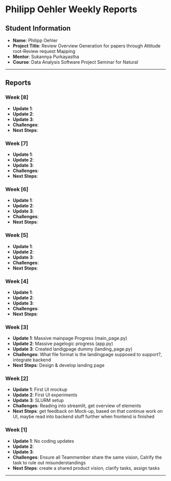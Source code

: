 # Philipp Oehler Weekly Reports

## Student Information
- **Name**: Philipp Oehler
- **Project Title**: Review Overview Generation for papers through Attitude root-Review request Mapping 
- **Mentor**: Sukannya Purkayastha
- **Course**: Data Analysis Software Project Seminar for Natural 

---

## Reports

### Week [8]

- **Update 1**: 
- **Update 2**: 
- **Update 3**: 
- **Challenges**: 
- **Next Steps**: 

### Week [7]

- **Update 1**: 
- **Update 2**: 
- **Update 3**: 
- **Challenges**: 
- **Next Steps**: 

### Week [6]

- **Update 1**: 
- **Update 2**: 
- **Update 3**: 
- **Challenges**: 
- **Next Steps**: 

### Week [5]

- **Update 1**: 
- **Update 2**: 
- **Update 3**: 
- **Challenges**: 
- **Next Steps**: 

### Week [4]

- **Update 1**: 
- **Update 2**: 
- **Update 3**: 
- **Challenges**: 
- **Next Steps**: 

### Week [3]

- **Update 1**: Massive mainpage Progress (main_page.py)
- **Update 2**: Massive pagelogic progress (app.py)
- **Update 3**: Created landigpage dummy (landing_page.py)
- **Challenges**: What file format is the landingpage supposed to support?, integrate backend
- **Next Steps**: Design & develop landing page

### Week [2]

- **Update 1**: First UI mockup
- **Update 2**: First UI experiments
- **Update 3**: SLURM setup
- **Challenges**: Reading into streamlit, get overview of elements
- **Next Steps**: get feedback on Mock-up, based on that continue work on UI, maybe read into backend stuff further when frontend is finished

### Week [1]

- **Update 1**: No coding updates 
- **Update 2**: 
- **Update 3**: 
- **Challenges**: Ensure all Teammember share the same vision, Calrify the task to rule out misunderstandings
- **Next Steps**: create a shared product vision, clarify tasks, assign tasks

---
